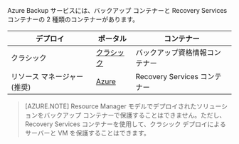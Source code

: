 Azure Backup サービスには、バックアップ コンテナーと Recovery Services コンテナーの 2 種類のコンテナーがあります。

| **デプロイ** | **ポータル** | **コンテナー** |
|-----------|------|-----|
| クラシック | [クラシック](https://manage.windowsazure.com) | バックアップ資格情報コンテナー |
| リソース マネージャー (推奨) | [Azure](https://portal.azure.com) | Recovery Services コンテナー |

> [AZURE.NOTE] Resource Manager モデルでデプロイされたソリューションをバックアップ コンテナーで保護することはできません。ただし、Recovery Services コンテナーを使用して、クラシック デプロイによるサーバーと VM を保護することはできます。

<!---HONumber=AcomDC_0831_2016-->